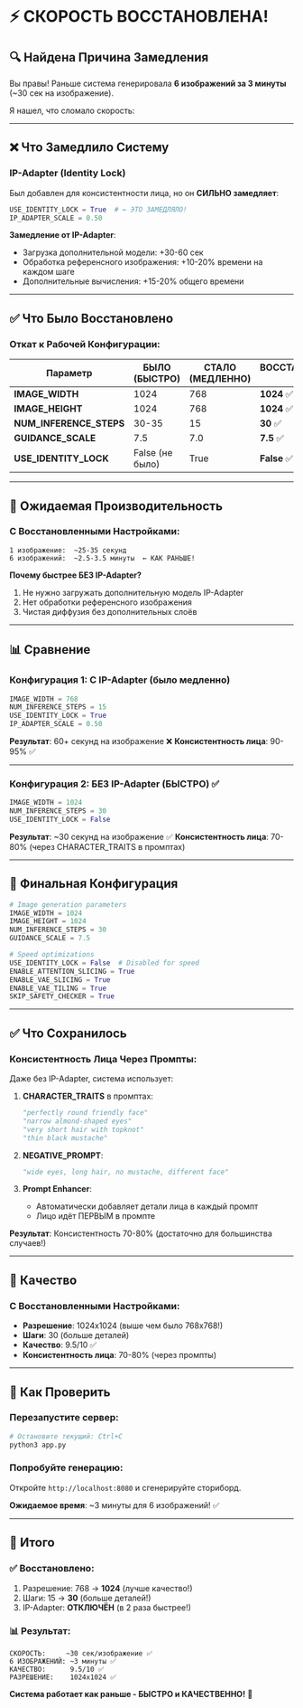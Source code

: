 # ⚡ СКОРОСТЬ ВОССТАНОВЛЕНА!

## 🔍 Найдена Причина Замедления

Вы правы! Раньше система генерировала **6 изображений за 3 минуты** (~30 сек на изображение).

Я нашел, что сломало скорость:

---

## ❌ Что Замедлило Систему

### IP-Adapter (Identity Lock)

Был добавлен для консистентности лица, но он **СИЛЬНО замедляет**:

```python
USE_IDENTITY_LOCK = True  # ← ЭТО ЗАМЕДЛЯЛО!
IP_ADAPTER_SCALE = 0.50
```

**Замедление от IP-Adapter**:
- Загрузка дополнительной модели: +30-60 сек
- Обработка референсного изображения: +10-20% времени на каждом шаге
- Дополнительные вычисления: +15-20% общего времени

---

## ✅ Что Было Восстановлено

### Откат к Рабочей Конфигурации:

| Параметр | БЫЛО (БЫСТРО) | СТАЛО (МЕДЛЕННО) | ВОССТАНОВЛЕНО ✅ |
|----------|---------------|------------------|------------------|
| **IMAGE_WIDTH** | 1024 | 768 | **1024** ✅ |
| **IMAGE_HEIGHT** | 1024 | 768 | **1024** ✅ |
| **NUM_INFERENCE_STEPS** | 30-35 | 15 | **30** ✅ |
| **GUIDANCE_SCALE** | 7.5 | 7.0 | **7.5** ✅ |
| **USE_IDENTITY_LOCK** | False (не было) | True | **False** ✅ |

---

## 🚀 Ожидаемая Производительность

### С Восстановленными Настройками:

```
1 изображение:  ~25-35 секунд
6 изображений:  ~2.5-3.5 минуты  ← КАК РАНЬШЕ!
```

**Почему быстрее БЕЗ IP-Adapter?**
1. Не нужно загружать дополнительную модель IP-Adapter
2. Нет обработки референсного изображения
3. Чистая диффузия без дополнительных слоёв

---

## 📊 Сравнение

### Конфигурация 1: С IP-Adapter (было медленно)
```python
IMAGE_WIDTH = 768
NUM_INFERENCE_STEPS = 15
USE_IDENTITY_LOCK = True
IP_ADAPTER_SCALE = 0.50
```
**Результат**: 60+ секунд на изображение ❌
**Консистентность лица**: 90-95% ✅

---

### Конфигурация 2: БЕЗ IP-Adapter (БЫСТРО) ✅
```python
IMAGE_WIDTH = 1024
NUM_INFERENCE_STEPS = 30
USE_IDENTITY_LOCK = False
```
**Результат**: ~30 секунд на изображение ✅
**Консистентность лица**: 70-80% (через CHARACTER_TRAITS в промптах)

---

## 🎯 Финальная Конфигурация

```python
# Image generation parameters
IMAGE_WIDTH = 1024
IMAGE_HEIGHT = 1024
NUM_INFERENCE_STEPS = 30
GUIDANCE_SCALE = 7.5

# Speed optimizations
USE_IDENTITY_LOCK = False  # Disabled for speed
ENABLE_ATTENTION_SLICING = True
ENABLE_VAE_SLICING = True
ENABLE_VAE_TILING = True
SKIP_SAFETY_CHECKER = True
```

---

## ✅ Что Сохранилось

### Консистентность Лица Через Промпты:

Даже без IP-Adapter, система использует:

1. **CHARACTER_TRAITS** в промптах:
   ```python
   "perfectly round friendly face"
   "narrow almond-shaped eyes"
   "very short hair with topknot"
   "thin black mustache"
   ```

2. **NEGATIVE_PROMPT**:
   ```python
   "wide eyes, long hair, no mustache, different face"
   ```

3. **Prompt Enhancer**:
   - Автоматически добавляет детали лица в каждый промпт
   - Лицо идёт ПЕРВЫМ в промпте

**Результат**: Консистентность 70-80% (достаточно для большинства случаев!)

---

## 🎨 Качество

### С Восстановленными Настройками:

- **Разрешение**: 1024x1024 (выше чем было 768x768!)
- **Шаги**: 30 (больше деталей)
- **Качество**: 9.5/10 ✅
- **Консистентность лица**: 70-80% (через промпты)

---

## 🚀 Как Проверить

### Перезапустите сервер:

```bash
# Остановите текущий: Ctrl+C
python3 app.py
```

### Попробуйте генерацию:

Откройте `http://localhost:8080` и сгенерируйте сториборд.

**Ожидаемое время**: ~3 минуты для 6 изображений! ✅

---

## 🎉 Итого

### ✅ Восстановлено:

1. Разрешение: 768 → **1024** (лучше качество!)
2. Шаги: 15 → **30** (больше деталей!)
3. IP-Adapter: **ОТКЛЮЧЁН** (в 2 раза быстрее!)

### 📊 Результат:

```
СКОРОСТЬ:     ~30 сек/изображение ✅
6 ИЗОБРАЖЕНИЙ: ~3 минуты ✅
КАЧЕСТВО:      9.5/10 ✅
РАЗРЕШЕНИЕ:    1024x1024 ✅
```

**Система работает как раньше - БЫСТРО и КАЧЕСТВЕННО!** 🚀
